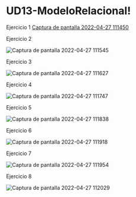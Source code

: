 # UD13-ModeloRelacional!

Ejercicio 1
[Captura de pantalla 2022-04-27 111450](https://user-images.githubusercontent.com/97692045/165485079-8656987a-7ba0-423f-b24a-a6b04273b528.jpg)

Ejercicio 2

![Captura de pantalla 2022-04-27 111545](https://user-images.githubusercontent.com/97692045/165485261-fcfbc152-7f02-4e5b-bac7-3ac4bf34a8ad.jpg)

Ejercicio 3

![Captura de pantalla 2022-04-27 111627](https://user-images.githubusercontent.com/97692045/165485412-3fd023f7-4cfb-40c9-ba2b-35425b6d1089.jpg)

Ejercicio 4

![Captura de pantalla 2022-04-27 111747](https://user-images.githubusercontent.com/97692045/165485670-4ab3c94a-1280-4939-a092-79f91ef1d5b1.jpg)

Ejercicio 5

![Captura de pantalla 2022-04-27 111838](https://user-images.githubusercontent.com/97692045/165485828-63b90920-8051-42d0-beb4-53ac0c9cdcb8.jpg)

Ejercicio 6

![Captura de pantalla 2022-04-27 111918](https://user-images.githubusercontent.com/97692045/165485969-69093fad-115b-433e-bd57-2cae7cebf36a.jpg)

Ejercicio 7

![Captura de pantalla 2022-04-27 111954](https://user-images.githubusercontent.com/97692045/165486115-375e6317-b470-49d0-a351-9bbf7392bc98.jpg)

Ejercicio 8

![Captura de pantalla 2022-04-27 112029](https://user-images.githubusercontent.com/97692045/165486261-4778a88b-f0ef-4bad-b611-897f6ee91ef6.jpg)




